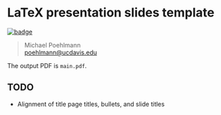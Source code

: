 # LaTeX presentation slides template

[![badge](https://badgen.net/badge/overleaf/view%20slides/green)](https://www.overleaf.com/read/ymhrcpghcsjq)
<!-- [![badge](https://badgen.net/badge/overleaf/view%20slides/3A9437)](https://www.overleaf.com/read/ymhrcpghcsjq) -->

> Michael Poehlmann<br>
> poehlmann@ucdavis.edu

The output PDF is ``main.pdf``.

## TODO
- Alignment of title page titles, bullets, and slide titles